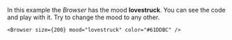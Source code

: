 In this example the _Browser_ has the mood <b>lovestruck</b>. You can see the code and play with it. Try to change the mood to any other.

```
<Browser size={200} mood="lovestruck" color="#61DDBC" />
```
